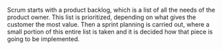 Scrum starts with a product backlog, which is a list of all the needs of the product owner. This list is prioritized, depending on what gives the customer the most value. Then a sprint planning is carried out, where a small portion of this entire list is taken and it is decided how that piece is going to be implemented.
